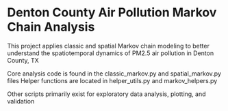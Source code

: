 # Denton County Air Pollution Markov Chain Analysis
This project applies classic and spatial Markov chain modeling to better understand the spatiotemporal dynamics of PM2.5 air pollution in Denton County, TX

Core analysis code is found in the classic_markov.py and spatial_markov.py files
Helper functions are located in helper_utils.py and markov_helpers.py

Other scripts primarily exist for exploratory data analysis, plotting, and validation
